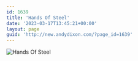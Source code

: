 ```yaml
---
id: 1639
title: 'Hands Of Steel'
date: '2023-03-17T13:45:21+00:00'
layout: page
guid: 'http://new.andydixon.com/?page_id=1639'
---
```


![Hands Of Steel](https://i0.wp.com/assets.g8x2.ldn.idrivee2-23.com/posters/Hands%20Of%20Steel%2001.jpg?w=1200&ssl=1 "Hands Of Steel")